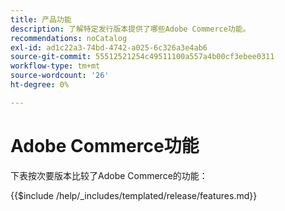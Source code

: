 ```yaml
---
title: 产品功能
description: 了解特定发行版本提供了哪些Adobe Commerce功能。
recommendations: noCatalog
exl-id: ad1c22a3-74bd-4742-a025-6c326a3e4ab6
source-git-commit: 55512521254c49511100a557a4b00cf3ebee0311
workflow-type: tm+mt
source-wordcount: '26'
ht-degree: 0%

---
```


# Adobe Commerce功能

下表按次要版本比较了Adobe Commerce的功能：

{{$include /help/_includes/templated/release/features.md}}

<!-- Last updated from includes: 2023-01-26 13:40:02 -->
